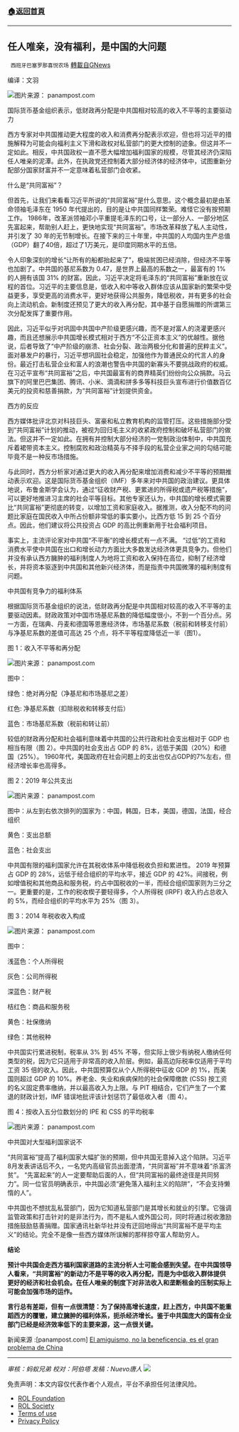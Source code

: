 ###  [:house:返回首頁](https://github.com/ourhimalayas/txt)
---


## 任人唯亲，没有福利，是中国的大问题
` 西班牙巴塞罗那喜悦农场` [轉載自GNews](https://gnews.org/zh-hans/1687782/)

编译：文羽

![](https://assets.gnews.org/wp-content/uploads/2021/11/image-596.png)图片来源： panampost.com

国际货币基金组织表示，低财政再分配是中共国相对较高的收入不平等的主要驱动力

西方专家对中共国推动更大程度的收入和消费再分配表示欢迎，但也将习近平的措施解释为可能会向福利主义下滑和政权对私营部门的更大控制的迹象。但这并不一定如此。相反，中共国政权一直不愿大幅增加福利国家的规模，尽管其经济仍深陷任人唯亲的泥潭。此外，在执政党还控制着大部分经济体的经济体中，试图重新分配部分国家财富并不一定意味着私营部门会收紧。

什么是“共同富裕”？

但首先，让我们来看看习近平所说的“共同富裕”是什么意思。这个概念最初是由革命领袖毛泽东在 1950 年代提出的，目的是让中共国同样繁荣。难怪它没有按预期工作。 1986年，改革派领袖邓小平重提毛泽东的口号，让一部分人、一部分地区先富起来，帮助别人赶上，更快地实现“共同富裕”。市场改革释放了私人主动性，并引发了 30 年的无节制增长。在接下来的三十年里，中共国的人均国内生产总值（GDP）翻了40倍，超过了1万美元，是印度同期水平的五倍。

令人印象深刻的增长“让所有的船都抬起来了”，极端贫困已经消除，但经济不平等也加剧了。中共国的基尼系数为 0.47，是世界上最高的系数之一，最富有的 1% 的人拥有该国 31% 的财富。因此，习近平决定将毛泽东的“共同富裕”重新放在议程的首位。习近平的主要信息是，低收入和中等收入群体应该从国家新的繁荣中受益更多，享受更高的消费水平，更好地获得公共服务，降低税收，并有更多的社会向上流动机会。新制度还预见了更大的收入再分配，其中基于自愿捐赠的所谓第三次分配发挥了重要作用。

因此，习近平似乎对巩固中共国中产阶级更感兴趣，而不是对富人的浇灌更感兴趣，而且还想展示中共国增长模式相对于西方“不公正资本主义”的优越性。据他说，后者导致了“中产阶级的崩溃、社会分裂、政治两极分化和普遍的民粹主义”。面对暴发户的暴行，习近平想巩固社会稳定，加强他作为普通民众的代言人的身份。最近打击私营企业和富人的浪潮也警告中共国的新寡头不要挑战政府的权威。在习近平宣布“共同富裕”之后，中共国最富有的商界精英们纷纷向公众捐款。马云旗下的阿里巴巴集团、腾讯、小米、滴滴和拼多多等科技巨头宣布进行价值数百亿美元的投资和慈善捐款，为“共同富裕”计划提供资金。

西方的反应

西方媒体批评北京对科技巨头、富豪和私立教育机构的监管打压。这些措施部分受到“共同富裕”计划的推动，被视为回归毛主义的收紧政府控制和破坏私营部门的做法。但这并不一定如此。在拥有并控制大部分经济的一党制政治体制中，中共国充斥着裙带资本主义。控制腐败和政治精英与不择手段的私营企业家之间的勾结可能毕竟不是一种反市场措施。

与此同时，西方分析家对通过更大的收入再分配来增加消费和减少不平等的预期推动表示欢迎。这是国际货币基金组织（IMF）多年来对中共国的政治建议。更具体地说，布鲁金斯学会认为，通过“征收财产税、更累进的所得税或遗产税等措施”，可以更好地推进习主席的社会平等目标。其他专家还认为，中共国的增长模式需要比“共同富裕”更彻底的转变，以增加工资和家庭收入。据推测，收入分配不均的问题比家庭在国民收入中所占份额非常低的事实要小，比西方低 15 到 25 个百分点。因此，他们建议将公共投资占 GDP 的高比例重新用于社会福利项目。

事实上，主流评论家对中共国“不平衡”的增长模式有一点不满。 “过低”的工资和消费水平使中共国在出口和增长动力方面比大多数发达经济体更具竞争力。但他们并没有承认西方臃肿的福利制度人为地将工资和收入保持在高位，抑制了经济增长，并将资本驱逐到中共国和其他新兴经济体，而是指责中共国微薄的福利制度有问题。

中共国有竞争力的福利体系

根据国际货币基金组织的说法，低财政再分配是中共国相对较高的收入不平等的主要驱动因素。财政政策对中国市场基尼系数的降低幅度很小，不到一个百分点。另一方面，在瑞典、丹麦和德国等恩​​惠经济体，市场基尼系数（税前和转移支付前）与净基尼系数的差值可高达 25 个点，将不平等程度降低近一半（图1）。

图 1：收入不平等和再分配

![](https://assets.gnews.org/wp-content/uploads/2021/11/image-598.png)图片来源： panampost.com

图中：

绿色：绝对再分配（净基尼和市场基尼之差）

红色: 净基尼系数（扣除税收和转移支付后）

蓝色：市场基尼系数（税前和转让前）

较低的财政再分配和社会福利意味着中共国的公共行政和社会支出相对于 GDP 也相当有限（图 2）。中共国的社会支出占 GDP 的 8%，远低于美国（20%）和德国（25%）。 1960年代，美国政府在社会问题上的支出也仅占GDP的7%左右，但经济增长率也高得多。

图 2：2019 年公共支出

![](https://assets.gnews.org/wp-content/uploads/2021/11/image-600.png)图片来源： panampost.com

图中：从左到右依次排列的国家为：中国，韩国，日本，美国，德国，法国，经合组织

黄色：支出总额

蓝色：社会支出

中共国有限的福利国家允许在其税收体系中降低税收负担和累进性。 2019 年预算占 GDP 的 28%，远低于经合组织的平均水平，接近 GDP 的 42%。间接税，例如增值税和其他商品和服务税，约占中国税收的一半，而经合组织国家则为三分之一。更重要的是，工作的税收楔子要轻得多，个人所得税 (IRPF) 收入约占总收入的 5%，而经合组织的平均水平为 25%（图 3）。

图 3：2014 年税收收入构成

![](https://assets.gnews.org/wp-content/uploads/2021/11/image-602.png)图片来源： panampost.com

图中：

浅蓝色：个人所得税

灰色：公司所得税

深蓝色：财产税

桔红色：商品和服务税

黄色：社保缴纳

绿色：其他税种

中共国实行累进税制，税率从 3% 到 45% 不等，但实际上很少有纳税人缴纳任何类型的税，因为它只适用于非常高的收入阶层。例如，最高边际税率仅适用于平均工资 35 倍的收入。因此，中共国预算仅从个人所得税中征收 GDP 的 1%，而美国则超过 GDP 的 10%。养老金、失业和疾病保险的社会保障缴款 (CSS) 按工资的名义固定费率缴纳，并以最高收入为上限。与 PIT 相结合，它们产生了一个累退的财政计划，IMF 错误地批评该计划惩罚了最低收入者（图 4）。

图 4：按收入五分位数划分的 IPE 和 CSS 的平均税率

![](https://assets.gnews.org/wp-content/uploads/2021/11/image-604.png)图片来源： panampost.com

中共国对大型福利国家说不

“共同富裕”提高了福利国家大幅扩张的预期，但中共国无意掉入这个陷阱。习近平8月发表讲话后不久，一名党内高级官员出面澄清，“共同富裕”并不意味着“杀富济贫”。 “先富起来”的人一定要帮助后面的人，但“共同富裕的最终途径是共同努力”。同一位官员明确表示，中共国必须“避免落入福利主义的陷阱”，“不会支持懒惰的人”。

中共国也不想扰乱私营部门，因为它知道私营部门是其增长和就业的引擎。它强调监管政策和打击针对的是非法行为，而不是私人或外国公司，同时将通过税收激励措施鼓励慈善捐赠。国家通讯社新华社并没有迂回地得出“共同富裕不是平均主义”的结论。完全不是像一些西方媒体所误解的那样掠夺富人帮助穷人。

**结论**

**预计中共国会走西方福利国家道路的主流分析人士可能会感到失望。在中共国领导人看来，“共同富裕”的新动力不是平等的收入再分配，而是为中低收入群体提供更好的经济和社会机会。在任人唯亲的制度下对非法收入和垄断租金的压制实际上可能会加强市场的运作。**

**言行总有差距，但有一点很清楚：为了保持高增长速度，赶上西方，中共国不能重蹈西方的覆辙，建立臃肿的福利体系，扼杀经济增长。鉴于中共国庞大的国有企业部门已经是经济效率低下的主要来源，这一点很关键。**

新闻来源 :[panampost.com] [El amiguismo, no la beneficencia, es el gran problema de China](https://panampost.com/imises/2021/11/12/el-amiguismo-china/)

* * *

*审核：蚂蚁兄弟
校对：阿伯塔
发稿：Nuevo唐人*
![](https://assets.gnews.org/wp-content/uploads/2021/11/GNEWS_CH.-1.jpeg)
 

免责声明：本文内容仅代表作者个人观点，平台不承担任何法律风险。

- [ROL Foundation](https://rolfoundation.org/)
- [ROL Society](https://rolsociety.org/)
- [Terms of use](https://gnews.org/terms-of-use-3/)
- [Privacy Policy](https://gnews.org/privacy-policy/)
